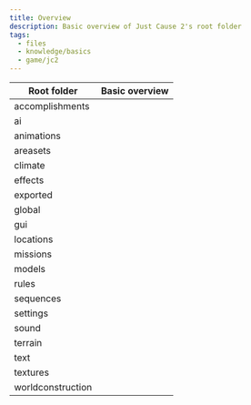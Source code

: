 ```yaml
---
title: Overview
description: Basic overview of Just Cause 2's root folder
tags:
  - files
  - knowledge/basics
  - game/jc2
---
```

| Root folder       | Basic overview |
| ----------------- | -------------- |
| accomplishments   |                |
| ai                |                |
| animations        |                |
| areasets          |                |
| climate           |                |
| effects           |                |
| exported          |                |
| global            |                |
| gui               |                |
| locations         |                |
| missions          |                |
| models            |                |
| rules             |                |
| sequences         |                |
| settings          |                |
| sound             |                |
| terrain           |                |
| text              |                |
| textures          |                |
| worldconstruction |                |
